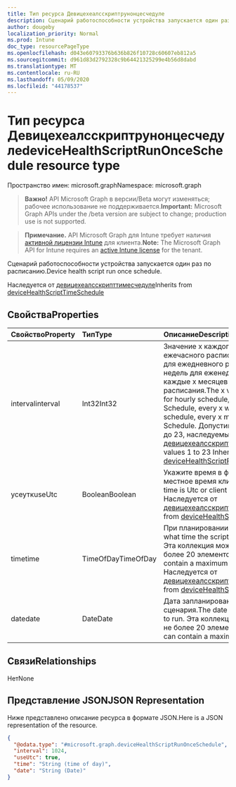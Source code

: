 ```yaml
---
title: Тип ресурса Девицехеалсскриптрунонцесчедуле
description: Сценарий работоспособности устройства запускается один раз по расписанию.
author: dougeby
localization_priority: Normal
ms.prod: Intune
doc_type: resourcePageType
ms.openlocfilehash: d043e60793376b636b826f10728c60607eb812a5
ms.sourcegitcommit: d961d83d2792328c9b64421325299e4b56d8dabd
ms.translationtype: MT
ms.contentlocale: ru-RU
ms.lasthandoff: 05/09/2020
ms.locfileid: "44178537"
---
```

# <a name="devicehealthscriptrunonceschedule-resource-type"></a><span data-ttu-id="48f35-103">Тип ресурса Девицехеалсскриптрунонцесчедуле</span><span class="sxs-lookup"><span data-stu-id="48f35-103">deviceHealthScriptRunOnceSchedule resource type</span></span>

<span data-ttu-id="48f35-104">Пространство имен: microsoft.graph</span><span class="sxs-lookup"><span data-stu-id="48f35-104">Namespace: microsoft.graph</span></span>

> <span data-ttu-id="48f35-105">**Важно!** API Microsoft Graph в версии/Beta могут изменяться; рабочее использование не поддерживается.</span><span class="sxs-lookup"><span data-stu-id="48f35-105">**Important:** Microsoft Graph APIs under the /beta version are subject to change; production use is not supported.</span></span>

> <span data-ttu-id="48f35-106">**Примечание.** API Microsoft Graph для Intune требует наличия [активной лицензии Intune](https://go.microsoft.com/fwlink/?linkid=839381) для клиента.</span><span class="sxs-lookup"><span data-stu-id="48f35-106">**Note:** The Microsoft Graph API for Intune requires an [active Intune license](https://go.microsoft.com/fwlink/?linkid=839381) for the tenant.</span></span>

<span data-ttu-id="48f35-107">Сценарий работоспособности устройства запускается один раз по расписанию.</span><span class="sxs-lookup"><span data-stu-id="48f35-107">Device health script run once schedule.</span></span>


<span data-ttu-id="48f35-108">Наследуется от [девицехеалсскрипттимесчедуле](../resources/intune-devices-devicehealthscripttimeschedule.md)</span><span class="sxs-lookup"><span data-stu-id="48f35-108">Inherits from [deviceHealthScriptTimeSchedule](../resources/intune-devices-devicehealthscripttimeschedule.md)</span></span>

## <a name="properties"></a><span data-ttu-id="48f35-109">Свойства</span><span class="sxs-lookup"><span data-stu-id="48f35-109">Properties</span></span>
|<span data-ttu-id="48f35-110">Свойство</span><span class="sxs-lookup"><span data-stu-id="48f35-110">Property</span></span>|<span data-ttu-id="48f35-111">Тип</span><span class="sxs-lookup"><span data-stu-id="48f35-111">Type</span></span>|<span data-ttu-id="48f35-112">Описание</span><span class="sxs-lookup"><span data-stu-id="48f35-112">Description</span></span>|
|:---|:---|:---|
|<span data-ttu-id="48f35-113">interval</span><span class="sxs-lookup"><span data-stu-id="48f35-113">interval</span></span>|<span data-ttu-id="48f35-114">Int32</span><span class="sxs-lookup"><span data-stu-id="48f35-114">Int32</span></span>|<span data-ttu-id="48f35-115">Значение x каждого x часа для ежечасного расписания, каждые x дней для ежедневного расписания, каждые x недель для еженедельного расписания, каждые x месяцев для ежемесячного расписания.</span><span class="sxs-lookup"><span data-stu-id="48f35-115">The x value of every x hours for hourly schedule, every x days for Daily Schedule, every x weeks for weekly schedule, every x months for Monthly Schedule.</span></span> <span data-ttu-id="48f35-116">Допустимые значения — от 1 до 23, наследуемые от [девицехеалсскриптрунсчедуле](../resources/intune-devices-devicehealthscriptrunschedule.md)</span><span class="sxs-lookup"><span data-stu-id="48f35-116">Valid values 1 to 23 Inherited from [deviceHealthScriptRunSchedule](../resources/intune-devices-devicehealthscriptrunschedule.md)</span></span>|
|<span data-ttu-id="48f35-117">усеутк</span><span class="sxs-lookup"><span data-stu-id="48f35-117">useUtc</span></span>|<span data-ttu-id="48f35-118">Boolean</span><span class="sxs-lookup"><span data-stu-id="48f35-118">Boolean</span></span>|<span data-ttu-id="48f35-119">Укажите время в формате UTC или местное время клиента.</span><span class="sxs-lookup"><span data-stu-id="48f35-119">Indicate if the time is Utc or client local time.</span></span> <span data-ttu-id="48f35-120">Наследуется от [девицехеалсскрипттимесчедуле](../resources/intune-devices-devicehealthscripttimeschedule.md)</span><span class="sxs-lookup"><span data-stu-id="48f35-120">Inherited from [deviceHealthScriptTimeSchedule](../resources/intune-devices-devicehealthscripttimeschedule.md)</span></span>|
|<span data-ttu-id="48f35-121">time</span><span class="sxs-lookup"><span data-stu-id="48f35-121">time</span></span>|<span data-ttu-id="48f35-122">TimeOfDay</span><span class="sxs-lookup"><span data-stu-id="48f35-122">TimeOfDay</span></span>|<span data-ttu-id="48f35-123">При планировании запуска сценария.</span><span class="sxs-lookup"><span data-stu-id="48f35-123">At what time the script is scheduled to run.</span></span> <span data-ttu-id="48f35-124">Эта коллекция может содержать не более 20 элементов.</span><span class="sxs-lookup"><span data-stu-id="48f35-124">This collection can contain a maximum of 20 elements.</span></span> <span data-ttu-id="48f35-125">Наследуется от [девицехеалсскрипттимесчедуле](../resources/intune-devices-devicehealthscripttimeschedule.md)</span><span class="sxs-lookup"><span data-stu-id="48f35-125">Inherited from [deviceHealthScriptTimeSchedule](../resources/intune-devices-devicehealthscripttimeschedule.md)</span></span>|
|<span data-ttu-id="48f35-126">date</span><span class="sxs-lookup"><span data-stu-id="48f35-126">date</span></span>|<span data-ttu-id="48f35-127">Date</span><span class="sxs-lookup"><span data-stu-id="48f35-127">Date</span></span>|<span data-ttu-id="48f35-128">Дата запланированного запуска сценария.</span><span class="sxs-lookup"><span data-stu-id="48f35-128">The date the script is scheduled to run.</span></span> <span data-ttu-id="48f35-129">Эта коллекция может содержать не более 20 элементов.</span><span class="sxs-lookup"><span data-stu-id="48f35-129">This collection can contain a maximum of 20 elements.</span></span>|

## <a name="relationships"></a><span data-ttu-id="48f35-130">Связи</span><span class="sxs-lookup"><span data-stu-id="48f35-130">Relationships</span></span>
<span data-ttu-id="48f35-131">Нет</span><span class="sxs-lookup"><span data-stu-id="48f35-131">None</span></span>

## <a name="json-representation"></a><span data-ttu-id="48f35-132">Представление JSON</span><span class="sxs-lookup"><span data-stu-id="48f35-132">JSON Representation</span></span>
<span data-ttu-id="48f35-133">Ниже представлено описание ресурса в формате JSON.</span><span class="sxs-lookup"><span data-stu-id="48f35-133">Here is a JSON representation of the resource.</span></span>
<!-- {
  "blockType": "resource",
  "@odata.type": "microsoft.graph.deviceHealthScriptRunOnceSchedule"
}
-->
``` json
{
  "@odata.type": "#microsoft.graph.deviceHealthScriptRunOnceSchedule",
  "interval": 1024,
  "useUtc": true,
  "time": "String (time of day)",
  "date": "String (Date)"
}
```



